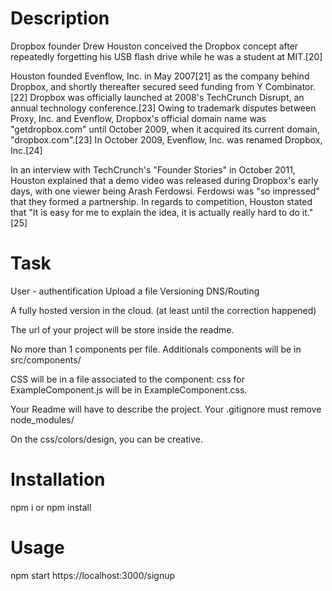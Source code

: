 # Description

Dropbox founder Drew Houston conceived the Dropbox concept after repeatedly forgetting his USB flash drive while he was a student at MIT.[20]

Houston founded Evenflow, Inc. in May 2007[21] as the company behind Dropbox, and shortly thereafter secured seed funding from Y Combinator.[22] Dropbox was officially launched at 2008's TechCrunch Disrupt, an annual technology conference.[23] Owing to trademark disputes between Proxy, Inc. and Evenflow, Dropbox's official domain name was "getdropbox.com" until October 2009, when it acquired its current domain, "dropbox.com".[23] In October 2009, Evenflow, Inc. was renamed Dropbox, Inc.[24]

In an interview with TechCrunch's "Founder Stories" in October 2011, Houston explained that a demo video was released during Dropbox's early days, with one viewer being Arash Ferdowsi. Ferdowsi was "so impressed" that they formed a partnership. In regards to competition, Houston stated that "It is easy for me to explain the idea, it is actually really hard to do it."[25]


# Task

User - authentification Upload a file Versioning DNS/Routing

A fully hosted version in the cloud. (at least until the correction happened)

The url of your project will be store inside the readme.

No more than 1 components per file. Additionals components will be in src/components/

CSS will be in a file associated to the component: css for ExampleComponent.js will be in ExampleComponent.css.

Your Readme will have to describe the project. Your .gitignore must remove node_modules/

On the css/colors/design, you can be creative.

# Installation
npm i or npm install

# Usage
npm start
https://localhost:3000/signup